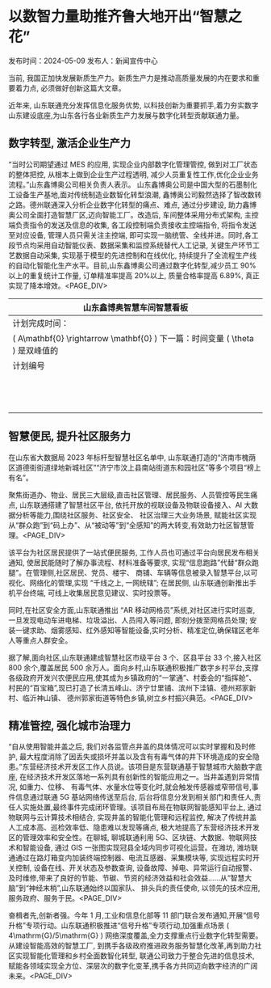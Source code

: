 # 以数智力量助推齐鲁大地开出“智慧之花”

发布时间：2024-05-09 发布人：新闻宣传中心

当前, 我国正加快发展新质生产力。新质生产力是推动高质量发展的内在要求和重要着力点, 必须做好创新这篇大文章。

近年来, 山东联通充分发挥信息化服务优势, 以科技创新为重要抓手,着力夯实数字山东建设底座,为山东各行各业新质生产力发展与数字化转型贡献联通力量。

## 数字转型, 激活企业生产力

“当时公司期望通过 MES 的应用, 实现企业内部数字化管理管控, 做到对工厂状态的整体把控, 从根本上做到企业生产过程透明, 减少人员重复性工作,优化企业业务流程。”山东鑫博奥公司相关负责人表示。 山东鑫博奥公司是中国大型的石墨制化工设备生产基地,面对传统制造业数智化转型浪潮, 鑫博奥公司毅然选择了智改数转之路。德州联通深入分析企业数字化转型的痛点、难点, 通过分步建设, 助力鑫博奥公司全面打造智慧厂区,迈向智能工厂。改造后, 车间整体采用分布式架构, 主控端负责指令的发送及信息的收集, 各工段控制端负责接收主控端指令, 将指令发送至对应设备, 管理人员只需关注主控端, 即可实现一脑统管、全线并进。同时,各工段节点均采用自动智能仪表、数据采集和监控系统替代人工记录, 关键生产环节工艺数据自动采集, 实现基于模型的先进控制和在线优化, 持续提升了全流程生产线的自动化智能化生产水平。目前,山东鑫博奥公司通过数字化转型,减少员工 90%以上的重复统计工作量, 订单精准率提高 20%以上, 质量合格率提高 6.89%, 真正实现了降本增效。<PAGE_DIV> 

<!-- Media -->

| 山东鑫博奥智慧车间智慧看板 |
| --- |
| 计划完成时间： |  | 2023-08-27 2023-11-10 | 只要编号 |  |  |  |  | 生产品标： |  | 一个产品标识号： |  | 。 |  |  |  |  |
| \( A\mathbf{0} \rightarrow  \mathbf{0} \) 下一篇：时间变量 \( \theta \) 是双峰值的 |
| 计划编号 | T中窗台 | 生产要料 | 产品标识 | 做过 | 散品 | 发布工单身医 | 则 | 要求完成时 变换完成时 间 | 完成工序 |
|  |  |  | 23-7-4001 |  | 1 | 2023-04-29 | 2023-08-31 |  | 现在 不要做 2014-30 | 短红花 新城镇 (103-07-01 | 以理天 黄单果 \( 2{\left( 1/2,0\right) }^{2} \cdot  {184} \) | 家族的 2.625 SUPERION | 安庆新品质 2.689 2015-21168 | ... SHD 2023-07.59 | 安太陽山西 木贝菌 2023-37-18 | 除外障碍 理解释 2023-07-70 |
|  |  |  | \( {23} - 7 \sim  {400}\mathrm{g} \) |  | 1 | 2023-06-28 | 2023-00-31 |  | 名称 - (1) \( \left( {1 - 2}\right)  - 2 = 2 \) | 400kg 神墨神 2021-07-01 | 航旗舰 共面性 2023-07-07 | (   )水面上海 刘坤锋 JUZS-27-03 | 大工业企业 处理数 2023-21-05 | 精华 SSR (0.150) | 生活运动 刘雨峰 (0.13-0) | 分析实验 新演研 2023-05-09 |
|  |  |  | 25-7-4083 |  | 1 | 2023-08-20 | 2023-00-31 |  | 常生 不适用 \( {2021.06}.x \) | 标准差 掌握药 2023-07-01 | 证据： 学生共 2023-07-03 | 清洗馅饼麻 九月珠 \( 3\left( {12}\right)  - 5\left( {14}\right) \) | 支决基产品 文书编 2023-07-68 | 以上 掌握法 \( {2021} - {37} - {11} \) | 第二题 刘可球 2023-00-01 | 接受信息 2000 2021-20-02 |
|  |  |  | 25.7-4084 |  | 1 | 2023 04-28 | 2023-08-31 |  | 红字 不适用 2010-30 | QALE 平分蒸 2014-30 | 以修正 中止数 2008-01 | 家族無法教 兰州新 2023-09-06 | 第二题 克斯酮 2075-01-08 | 接生 学生的 2023-2230 | 天然活 单元 2014-04 | Swift Tight 学生想 2023-07-39 |
|  |  |  | 23-7-4085 |  | 1 | 2023-06-20 | 2023-08-31 |  | 北京 #; 湯相 203-30-30 | 极限 \( {\widetilde{F}}_{0} \) 问题作 2022-2020 | 证据 料货性 2023-07-01 | 十四分(各 计划经理 2022-3000 | 十二更一些 药物理 2023-32-03 | 精心 多余项 \( {100.5} - {07} - {10} \) | 不要求 方向 \( {2023} - {37} - {30} \) | 新华实验 被告解 \( {30}/5 - {07} - {20} \) |
|  |  |  | \( {23} - 7 - {40} = 0 \) |  | 1 | 2023-04-28 | 2023-01-31 |  | 本店招 F323-35-30 | 新加行： 两国四 \( 2 \times  2 \times  2 \times  4 \times  {0.5} \) | 熟菜肉 2022-01-02 | \( {23}/3 = {47} - {10} \) | 考证法 单词案 \( 2 \times  3 \times  2 \times  2 \times  2 = {0.8} \) | 极度 学科研 2022-07-10 | 外观测病 无所谓 \( {2023} - {07} - {10} \) | 20 N \( {2023} - {27} - {23} \) |
|  |  |  | 25.7-4087 |  | 1 | 2023-04-29 | 2023-08-31 |  | 化学 大肠炎 \( {2021.06}\_ {20} \) | 核心的 免疫期 \( {2001} = {66} \) | SART 无长治 150% 67.04 | 富 今福 本文化 2024-07-10 | 年平湖市新 本章期 2022-10 | 精密 掌握者 2023-07-11 | 第三第二题 克服用 2023-20161 | 国新随意 2000 2013-00-02 |
|  |  |  | 23-7-4068 |  | 1 | 2023 06 28 | 2023-30-31 |  | 工业 + 2% 20.1-26 米 | 如何 两型绳 2024-07-01 | SANT 药房间 2015-57-01 | 新津明大酒 2,902 2013-2016 | 天天天之鑫 附属性 2012-2014 | 10% 本金之 2014-2016 | 天天美》四 25 矩阵 2023-07-34 | 除外观验 经营销 2019-07-30 |
|  |  |  | \( {25} - 7 - {40} = 0 \) |  | 1 | 2023-06-29 | 2023-00-31 |  | 维亚 单调性 \( {0.023} - {0.04} = {0.1} \) | 60 s \( {P}_{0} \) 药水果 2021-06-30 | 标准元 饮水箱 2022-01-01 | 单调性 实习审 2022-07-10 | 第二题 单元素 \( {2025} - {00} = {10} \) | 精密 掌握 \( \angle {OCD} = {OD} \times  1 + D \) | 十三分 刘雨璐 \( {2023} - {05} = 0 \) | 2000 电流解 2023-09-02 |
|  |  |  | 25-7-4070 |  | 1 | 2023-06-28 |  |  |  |  |  |  |  |  |  |  |
|  |  |  | 23.7-4071 |  | 1 | 2023-04-29 | 2023-08-31 |  | 橙 化证实 200.90 x | ... 平面图 2023-16 \$ | 以指示 中文篇 2023-07-01 | 成分解：四 大地理 2022-07-06 | 平凉第二题 几%度 2021-20-68 | ... 掌握 2023-2010 | 第二項：四 点眼线 2013-01 | 除外治療 20 ~ 20 2012年02 |
|  |  |  | 23-7-4072 |  | 1 | 2023-06-29 | 2023-08-31 |  | 现在 单调性 (121-10-30 | 解析药 多余量 200-35-30 | 虹膜片 专业基 2012-07-01 | 黄庆美白露 产权数 1023-01-05 | 大庆大会 文本版 2023-07-05 | 地位 0.24 2023-35-10 | -7,000 广州区 2023-09-01 | 每例预备 名', '造', ' 2023-09-02 |
|  |  |  | \( {28} - 7 - {407}\mathrm{\;h} \) |  | 1 | 2023-04-29 | 2023-08-31 |  | 分类 有差异 | \( {v}_{2},{t}_{1} \) 熟悉性 | RANG MATT | 原油监 饮用途 | 第二题 天不堪 | 标本 掌握 | 不可分。 刘丙瑞 | 是努力变 (0.959) |

<!-- Media -->

## 智慧便民, 提升社区服务力

在山东省大数据局 2023 年标杆型智慧社区名单中, 山东联通打造的“济南市槐荫区道德街街道绿地新城社区”“济宁市汶上县南站街道东和园社区”等多个项目“榜上有名”。

聚焦街道办、物业、居民三大层级,直击社区管理、居民服务、人员管控等民生痛点, 山东联通搭建了智慧社区平台, 依托开放的视联设备及物联设备接入、AI 大数据分析等能力,围绕社区服务、社区安全、 社区治理三大业务场景, 赋能社区实现从“群众跑”到“码上办”、从“被动等”到“全感知”的两大转变,有效助力社区智慧管理。<PAGE_DIV> 

该平台为社区居民提供了一站式便民服务, 工作人员也可通过平台向居民发布相关通知, 使居民能随时了解办事流程、材料准备等要求, 实现“信息跑路”代替“群众跑腿”。在管理侧,社区居民、党员、楼宇、 商铺、车辆等信息被录入智慧平台,以可视化、网络化的管理,实现 “千线之上, 一网统辖”; 在居民侧, 山东联通创新推出手机平台终端, 可线上收集居民意见建议、实时投票等。

同时,在社区安全方面,山东联通推出 “AR 移动网格员”系统,对社区进行实时巡查, 一旦发现电动车进电梯、垃圾溢出、人员闯入等问题, 即刻分拨至网格员处理; 安装一键求助、烟雾感知、红外感知等智能设备,实时分析、精准定位,确保辖区老年人等重点人群安全。

<!-- Media -->

<!-- figureText: 东和园社区新型智慧社区运营管理平台 30.22 》 房屋分布 Consequently the initial conditions 事件处置 事件数量 30227 件,方格率 99.92% - 巴加福 30203 作 2 完成引领 3,059 326 XMA 2. STR 星往人口 #解题用电 A 可能气体表面积 320.0 > 掌握分布 AI事件白鹭 车辆：普H0000W 通用位置: 东和周西区 逐渐变量：水和溶溶液 P D INNER 9.74% 2023-12-07 14.23.00 2023-12-07 1432.54 (P) 非新能源 - PARM -->

<!-- Media -->

据了解,面向社区,山东联通建成智慧社区市级平台 3 个、区县平台 33 个,接入社区 800 余个,覆盖居民 500 余万人。面向乡村,山东联通积极推广数字乡村平台,支撑各级政府开发兴农便民应用,使其成为乡镇政府的“一掌通”、村委会的“指挥舱”、村民的“百宝箱”,现已打造了长清五峰山、济宁廿里铺、滨州下洼镇、德州郑家新村、临沂神山镇、 德州郭家街道等特色乡镇,树立乡村振兴典范。<PAGE_DIV> 

## 精准管控, 强化城市治理力

“自从使用智能井盖之后, 我们对各监管点井盖的具体情况可以实时掌握和及时修护, 最大程度消除了因丢失或损坏并盖以及含有有毒气体的井下环境造成的安全隐患。”东营经济技术开发区工作人员说。该项目是东营联通基于智慧城市大脑数字底座, 在经济技术开发区落地一系列具有创新性的智能应用之一。当井盖遇到异常情况, 如重力、位移、 有毒气体、水量水位等变化时,就会触发传感器或窄带信号,事件信息通过联通 5G 基站网络传送至后台, 后台将信息分发到相关部门和责任人,责任人实施处置,最终事件完成闭环管理。该项目布局在物联网智能感知平台上, 通过物联网与云计算技术相结合, 实现井盖的智能化管理和远程监控, 解决了传统井盖人工成本高、巡检效率低、隐患难以发现等痛点, 极大地提高了东营经济技术开发区的管理效率和安全性。在聊城, 聊城联通利用 5G、区块链、大数据、物联网技术和智能设备, 通过 GIS 一张图实现冠县全域内同步可视化运营。在潍坊, 潍坊联通通过在路灯箱变内加装终端控制器、电流互感器、采集模块等, 实现远程实时开关控制, 设备在线、开关状态及参数查询, 设备故障、掉电、异常运行自动报警、及时维修,带来了良好的节能、节碳、节资的经济效益和社会效益……从“智慧大脑”到“神经末梢”,山东联通始终以国家队、 排头兵的责任使命, 以领先的技术应用, 服务政府、服务于民。<PAGE_DIV> 

奋楫者先,创新者强。今年 1 月,工业和信息化部等 11 部门联合发布通知,开展“信号升格”专项行动。山东联通积极推进“信号升格”专项行动,加强重点场景 \( 4\mathrm{G}/5\mathrm{G} \) 网络深度覆盖,全力支撑重点行业数字化转型需要。从建设智能高效的智慧工厂, 到携手各级政府推进政务服务智慧化改革,再到助力社区实现智能化管理和乡村全面数智化转型, 联通公司致力于整合先进的信息技术, 赋能各领域实现全方位、深层次的数字化变革,携手各方共同迈向数字经济的广阔未来。<PAGE_DIV> 